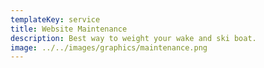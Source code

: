 ```yaml
---
templateKey: service
title: Website Maintenance
description: Best way to weight your wake and ski boat.
image: ../../images/graphics/maintenance.png
---
```

